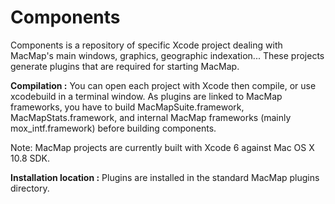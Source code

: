 # Components

Components is a repository of specific Xcode project dealing with MacMap's main windows, graphics, geographic indexation... These projects generate plugins that are required for starting MacMap.

**Compilation :**
You can open each project with Xcode then compile, or use xcodebuild in a terminal window. As plugins are linked to MacMap frameworks, you have to build MacMapSuite.framework, MacMapStats.framework, and internal MacMap frameworks (mainly mox_intf.framework) before building components.

Note: MacMap projects are currently built with Xcode 6 against Mac OS X 10.8 SDK.

**Installation location :**
Plugins are installed in the standard MacMap plugins directory.
